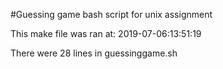 #Guessing game bash script for unix assignment

This make file was ran at: 2019-07-06:13:51:19

There were 28 lines in guessinggame.sh

